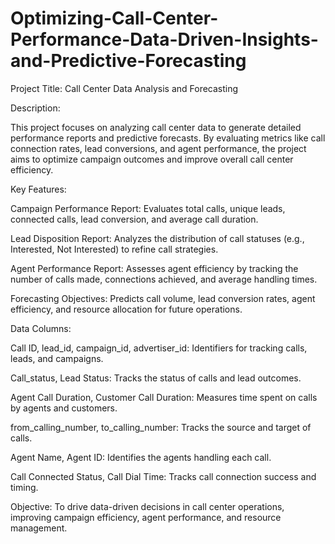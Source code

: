 # Optimizing-Call-Center-Performance-Data-Driven-Insights-and-Predictive-Forecasting
Project Title: Call Center Data Analysis and Forecasting

Description:

This project focuses on analyzing call center data to generate detailed performance reports and predictive forecasts. By evaluating metrics like call connection rates, lead conversions, and agent performance, the project aims to optimize campaign outcomes and improve overall call center efficiency.

Key Features:

Campaign Performance Report: Evaluates total calls, unique leads, connected calls, lead conversion, and average call duration.

Lead Disposition Report: Analyzes the distribution of call statuses (e.g., Interested, Not Interested) to refine call strategies.

Agent Performance Report: Assesses agent efficiency by tracking the number of calls made, connections achieved, and average handling times.

Forecasting Objectives: Predicts call volume, lead conversion rates, agent efficiency, and resource allocation for future operations.

Data Columns:

Call ID, lead_id, campaign_id, advertiser_id: Identifiers for tracking calls, leads, and campaigns.

Call_status, Lead Status: Tracks the status of calls and lead outcomes.

Agent Call Duration, Customer Call Duration: Measures time spent on calls by agents and customers.

from_calling_number, to_calling_number: Tracks the source and target of calls.

Agent Name, Agent ID: Identifies the agents handling each call.

Call Connected Status, Call Dial Time: Tracks call connection success and timing.

Objective:
To drive data-driven decisions in call center operations, improving campaign efficiency, agent performance, and resource management.
